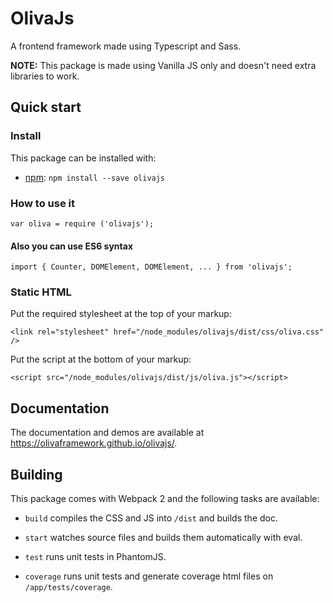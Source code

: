 # OlivaJs

A frontend framework made using Typescript and Sass.

**NOTE:** This package is made using Vanilla JS only and doesn't need extra libraries to work.

## Quick start

### Install

This package can be installed with:

* [npm](https://www.npmjs.com/package/olivajs): `npm install --save olivajs`

### How to use it

`var oliva = require ('olivajs');`

#### Also you can use ES6 syntax

`import { Counter, DOMElement, DOMElement, ... } from 'olivajs';`

### Static HTML

Put the required stylesheet at the top of your markup:

`<link rel="stylesheet" href="/node_modules/olivajs/dist/css/oliva.css" />`

Put the script at the bottom of your markup:

`<script src="/node_modules/olivajs/dist/js/oliva.js"></script>`

## Documentation

The documentation and demos are available at https://olivaframework.github.io/olivajs/.

## Building

This package comes with Webpack 2 and the following tasks are available:

* `build` compiles the CSS and JS into `/dist` and builds the doc.

* `start` watches source files and builds them automatically with eval.

* `test` runs unit tests in PhantomJS.

* `coverage` runs unit tests and generate coverage html files on `/app/tests/coverage`.
